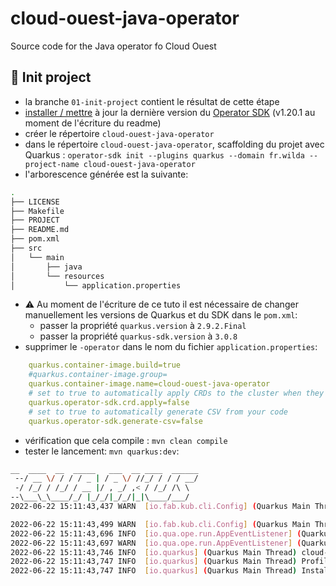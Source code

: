 # cloud-ouest-java-operator
Source code for the Java operator fo Cloud Ouest

## 🎉 Init project
 - la branche `01-init-project` contient le résultat de cette étape
 - [installer / mettre](https://sdk.operatorframework.io/docs/installation/) à jour la dernière version du [Operator SDK](https://sdk.operatorframework.io/) (v1.20.1 au moment de l'écriture du readme)
 - créer le répertoire `cloud-ouest-java-operator`
 - dans le répertoire `cloud-ouest-java-operator`, scaffolding du projet avec Quarkus : `operator-sdk init --plugins quarkus --domain fr.wilda --project-name cloud-ouest-java-operator`
 - l'arborescence générée est la suivante:
```bash
.
├── LICENSE
├── Makefile
├── PROJECT
├── README.md
├── pom.xml
├── src
│   └── main
│       ├── java
│       └── resources
│           └── application.properties
```
 - ⚠️ Au moment de l'écriture de ce tuto il est nécessaire de changer manuellement les versions de Quarkus et du SDK dans le `pom.xml`:
    - passer la propriété `quarkus.version` à `2.9.2.Final`
    - passer la propriété `quarkus-sdk.version` à `3.0.8`
 - supprimer le `-operator` dans le nom du fichier `application.properties`:
```yaml
    quarkus.container-image.build=true
    #quarkus.container-image.group=
    quarkus.container-image.name=cloud-ouest-java-operator
    # set to true to automatically apply CRDs to the cluster when they get regenerated
    quarkus.operator-sdk.crd.apply=false
    # set to true to automatically generate CSV from your code
    quarkus.operator-sdk.generate-csv=false
```
 - vérification que cela compile : `mvn clean compile`
 - tester le lancement: `mvn quarkus:dev`:
```bash
__  ____  __  _____   ___  __ ____  ______ 
 --/ __ \/ / / / _ | / _ \/ //_/ / / / __/ 
 -/ /_/ / /_/ / __ |/ , _/ ,< / /_/ /\ \   
--\___\_\____/_/ |_/_/|_/_/|_|\____/___/   
2022-06-22 15:11:43,437 WARN  [io.fab.kub.cli.Config] (Quarkus Main Thread) Found multiple Kubernetes config files [[/Users/stef/Config/k8s/ovh-example-2.yml, /Users/stef/.kube/config]], using the first one: [/Users/stef/Config/k8s/ovh-example-2.yml]. If not desired file, please change it by doing `export KUBECONFIG=/path/to/kubeconfig` on Unix systems or `$Env:KUBECONFIG=/path/to/kubeconfig` on Windows.

2022-06-22 15:11:43,499 WARN  [io.fab.kub.cli.Config] (Quarkus Main Thread) Found multiple Kubernetes config files [[/Users/stef/Config/k8s/ovh-example-2.yml, /Users/stef/.kube/config]], using the first one: [/Users/stef/Config/k8s/ovh-example-2.yml]. If not desired file, please change it by doing `export KUBECONFIG=/path/to/kubeconfig` on Unix systems or `$Env:KUBECONFIG=/path/to/kubeconfig` on Windows.
2022-06-22 15:11:43,696 INFO  [io.qua.ope.run.AppEventListener] (Quarkus Main Thread) Quarkus Java Operator SDK extension 3.0.8 (commit: ef221b3 on branch: ef221b39cd8eb90fdc88fe85d742d669195727c0) built on Wed Jun 08 15:55:41 CEST 2022
2022-06-22 15:11:43,697 WARN  [io.qua.ope.run.AppEventListener] (Quarkus Main Thread) No Reconciler implementation was found so the Operator was not started.
2022-06-22 15:11:43,746 INFO  [io.quarkus] (Quarkus Main Thread) cloud-ouest-java-operator 0.0.1-SNAPSHOT on JVM (powered by Quarkus 2.7.6.Final) started in 1.980s. Listening on: http://localhost:8080
2022-06-22 15:11:43,747 INFO  [io.quarkus] (Quarkus Main Thread) Profile dev activated. Live Coding activated.
2022-06-22 15:11:43,747 INFO  [io.quarkus] (Quarkus Main Thread) Installed features: [cdi, kubernetes, kubernetes-client, micrometer, openshift-client, operator-sdk, smallrye-context-propagation, smallrye-health, vertx]
```